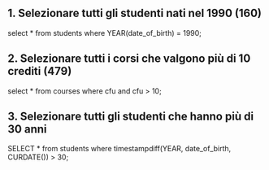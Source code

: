 ## 1. Selezionare tutti gli studenti nati nel 1990 (160)

select \*
from students
where YEAR(date_of_birth) = 1990;

## 2. Selezionare tutti i corsi che valgono più di 10 crediti (479)

select \*
from courses
where cfu
and cfu > 10;

## 3. Selezionare tutti gli studenti che hanno più di 30 anni

SELECT \*
from students
where timestampdiff(YEAR, date_of_birth, CURDATE()) > 30;
